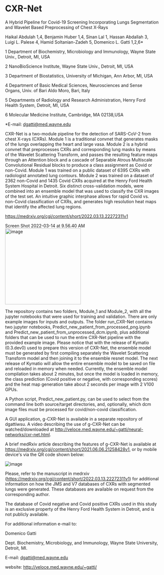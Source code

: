 # CXR-Net

A Hybrid Pipeline for Covid-19 Screening Incorporating Lungs Segmentation and Wavelet Based Preprocessing of Chest X-Rays

Haikal Abdulah 1,4, Benjamin Huber 1,4, Sinan Lal 1, Hassan Abdallah 3, Luigi L. Palese 4, Hamid Soltanian-Zadeh 5, Domenico L. Gatti 1,2,6*

1 Department of Biochemistry, Microbiology and Immunology, Wayne State Univ., Detroit, MI, USA 

2 NanoBioScience Institute, Wayne State Univ., Detroit, MI, USA

3 Department of Biostatistics, University of Michigan, Ann Arbor, MI, USA  

4 Department of Basic Medical Sciences, Neurosciences and Sense Organs, Univ. of Bari Aldo Moro, Bari, Italy

5 Departments of Radiology and Research Administration, Henry Ford Health System, Detroit, MI, USA

6 Molecular Medicine Institute, Cambridge, MA 02138,USA


*E-mail: dgatti@med.wayne.edu


CXR-Net is a two-module pipeline for the detection of SARS-CoV-2 from chest X-rays (CXRs). Module 1 is a traditional convnet that generates masks of the lungs overlapping the heart and large vasa. Module 2 is a hybrid convnet that preprocesses CXRs and corresponding lung masks by means of the Wavelet Scattering Transform, and passes the resulting feature maps through an Attention block and a cascade of Separable Atrous Multiscale Convolutional Residual blocks to produce a class assignment as Covid or non-Covid. Module 1 was trained on a public dataset of 6395 CXRs with radiologist annotated lung contours. Module 2 was trained on a dataset of 2362 non-Covid and 1435 Covid CXRs acquired at the Henry Ford Health System Hospital in Detroit. Six distinct cross-validation models, were combined into an ensemble model that was used to classify the CXR images of the test set. An intuitive graphic interphase allows for rapid Covid vs. non-Covid classification of CXRs, and generates high resolution heat maps that identify the affected lung regions.

https://medrxiv.org/cgi/content/short/2022.03.13.22272311v1

Screen Shot 2022-03-14 at 9.56.40 AM<img width="248" alt="image" src="https://user-images.githubusercontent.com/32550835/158189043-39d62428-0326-4153-8fef-5016988b0e01.png">

The repository contains two folders, Module_1 and Module_2, with all the jupyter notebooks that were used for training and validation. There are only example images for inputs and outputs. The folder run_CXR-Net contains two jupyter notebooks, Predict_new_patient_from_processed_png.ipynb and Predict_new_patient_from_unprocessed_dcm.ipynb, plus additional folders that can be used to run the entire CXR-Net pipeline with the provided example image. Please notice that with the release of Kymatio (0.3.dev0) used to prepare this version of CXR-Net, the ensemble model must be generated by first compiling separately the Wavelet Scattering Transform model and then joining it to the ensemble resnet model. The  next release of Kymatio will allow the entire ensemble model to be saved on file and reloaded in memory when needed. Currently, the ensemble model compilation takes about 2 minutes, but once the model is loaded in memory, the class prediction (Covid positive or negative, with corresponding scores) and the heat map generation take about 2 seconds per image with 2 V100 GPUs.

A Python script, Predict_new_patient.py, can be used to select from the command line both source/target directories, and, optionally, which dcm image files must be processed for covid/non-covid classification. 

A GUI application, g-CXR-Net is available in a separate repository of dgattiwsu. A video describing the use of g-CXR-Net can be watched/downloaded at http://veloce.med.wayne.edu/~gatti/neural-networks/cxr-net.html.

A brief medRxiv article describing the features of g-CXR-Net is available at https://medrxiv.org/cgi/content/short/2021.06.06.21258428v1, or by mobile device's via the QR code shown below:

![image](https://user-images.githubusercontent.com/32550835/123811248-1191fd00-d8c1-11eb-8302-9514a6d7197b.png)


Please, refer to the manuscript in medrxiv (https://medrxiv.org/cgi/content/short/2022.03.13.22272311v1) for additional information on how the JMS and V7 databases of CXRs with segmented lungs were generated. These databases are available on request from the corresponding author.

The database of Covid negative and Covid positive CXRs used in this study is an exclusive property of the Henry Ford Health System in Detroit, and is not publicly available.


For additional information e-mail to:

Domenico Gatti

Dept. Biochemistry, Microbiology, and Immunology, Wayne State University, Detroit, MI.

E-mail: dgatti@med.wayne.edu

website: http://veloce.med.wayne.edu/~gatti/
